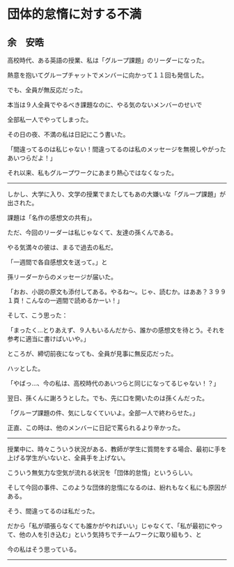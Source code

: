 # 団体的怠惰に対する不満

## 余　安晧

高校時代、ある英語の授業、私は「グループ課題」のリーダーになった。

熱意を抱いてグループチャットでメンバーに向かって１１回も発信した。

でも、全員が無反応だった。

本当は９人全員でやるべき課題なのに、やる気のないメンバーのせいで

全部私一人でやってしまった。

その日の夜、不満の私は日記にこう書いた。

「間違ってるのは私じゃない！間違ってるのは私のメッセージを無視しやがったあいつらだよ！」

それ以来、私もグループワークにあまり熱心ではなくなった。

---

しかし、大学に入り、文学の授業でまたしてもあの大嫌いな「グループ課題」が出された。

課題は「名作の感想文の共有」。

ただ、今回のリーダーは私じゃなくて、友達の孫くんである。

やる気満々の彼は、まるで過去の私だ。

「一週間で各自感想文を送って。」と

孫リーダーからのメッセージが届いた。

「おお、小説の原文も添付してある。やるね～。じゃ、読むか。はああ？３９９１頁！こんなの一週間で読めるかーい！」

そして、こう思った：

「まったく…とりあえず、９人もいるんだから、誰かの感想文を待とう。それを参考に適当に書けばいいや。」

ところが、締切前夜になっても、全員が見事に無反応だった。

ハッとした。

「やばっ…、今の私は、高校時代のあいつらと同じになってるじゃない！？」

翌日、孫くんに謝ろうとした。でも、先に口を開いたのは孫くんだった。

「グループ課題の件、気にしなくていいよ。全部一人で終わらせた。」

正直、この時は、他のメンバーに日記で罵られるより辛かった。

---

授業中に、時々こういう状況がある、教師が学生に質問をする場合、最初に手を上げる学生がいないと、全員手を上げない。

こういう無気力な空気が流れる状況を「団体的怠惰」というらしい。

そして今回の事件、このような団体的怠惰になるのは、紛れもなく私にも原因がある。

そう、間違ってるのは私だった。

だから「私が頑張らなくても誰かがやればいい」じゃなくて、「私が最初にやって、他の人を引き込む」という気持ちでチームワークに取り組もう、と

今の私はそう思っている。

---
